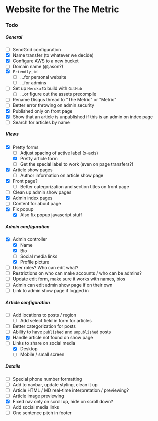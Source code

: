 # Website for the The Metric

### Todo

##### General
- [ ] SendGrid configuration
- [x] Name transfer (to whatever we decide)
- [x] Configure AWS to a new bucket
- [ ] Domain name (@jason?)
- [x] `Friendly_id`
  - [ ] ...for personal website
  - [ ] ...for admins
- [ ] Set up `Heroku` to build with `GitHub`
  - [ ] ...or figure out the assets precompile
- [ ] Rename Disqus thread to "The Metric" or "Metric"
- [ ] Better error throwing on admin security
- [x] Published only on front page
- [x] Show that an article is unpublished if this is an admin on index page
- [ ] Search for articles by name

##### Views
- [x] Pretty forms
  -  [ ] Adjust spacing of active label (x-axis)
  - [x] Pretty article form
  - [ ] Get the special label to work (even on page transfers?)
- [x] Article show pages
  - [ ] Author information on article show page
- [x] Front page?
  - [ ] Better categorization and section titles on front page
- [ ] Clean up admin show pages
- [x] Admin index pages
- [ ] Content for about page
- [x] Fix popup
  - [x] Also fix popup javascript stuff

##### Admin configuration
- [x] Admin controller
  - [x] Name
  - [x] Bio
  - [ ] Social media links
  - [x] Profile picture
- [ ] User roles? Who can edit what?
- [ ] Restrictions on who can make accounts / who can be admins?
- [ ] Update edit form, make sure it works with names, bios
- [ ] Admin can edit admin show page if on their own
- [ ] Link to admin show page if logged in

##### Article configuration
- [ ] Add locations to posts / region
  - [ ] Add select field in form for articles
- [ ] Better categorization for posts
- [ ] Ability to have `published` and `unpublished` posts
- [x] Handle article not found on show page
- [ ] Links to share on social media
  - [x] Desktop
  - [ ] Mobile / small screen

##### Details
- [ ] Special phone number formatting
- [ ] Add to navbar, update styling, clean it up
- [ ] Article HTML / MD real-time interpretation / previewing?
- [ ] Article image previewing
- [x] Fixed nav only on scroll up, hide on scroll down?
- [ ] Add social media links
- [ ] One sentence pitch in footer
